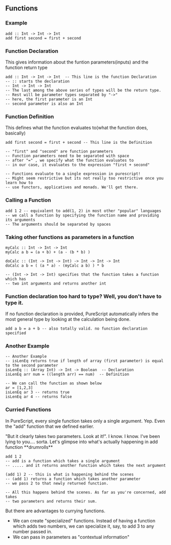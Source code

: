 ## Functions

### Example
```
add :: Int -> Int -> Int
add first second = first + second
```
### Function Declaration
This gives information about the funtion parameters(inputs) and the function return type
```
add :: Int -> Int -> Int  -- This line is the function Declaration
-- :: starts the declaration
-- Int -> Int -> Int   
-- The last among the above series of types will be the return type.
-- Rest will be parameter types separated by "->"
-- here, the first parameter is an Int
-- second parameter is also an Int
```

### Function Definition
This defines what the function evaluates to(what the function does, basically)
```
add first second = first + second -- This line is the Definition

-- "first" and "second" are function parameters
-- Function parameters need to be separated with space
-- after "=" , we specify what the function evaluates to
-- in our case, it evaluates to the expression "first + second"

-- Functions evaluate to a single expression in purescript!
-- Might seem restrictive but its not really too restrictive once you learn how to
-- use functors, applicatives and monads. We'll get there.
```

### Calling a Function
```
add 1 2 -- equivalent to add(1, 2) in most other "popular" languages
-- we call a function by specifying the function name and providing its arguments
-- The arguments should be separated by spaces
```

### Taking other functions as parameters in a function
```
myCalc :: Int -> Int -> Int
myCalc a b = (a + b) + (a - (b * b) )

doCalc :: (Int -> Int -> Int) -> Int -> Int -> Int
doCalc a b = ( (a * a) - (myCalc a b) ) * b

-- (Int -> Int -> Int) specifies that the function takes a function which has
-- two int arguments and returns another int
```

### Function declaration too hard to type? Well, you don't have to type it.

If no function declaration is provided, PureScript automatically infers the most general type by looking at the calculation being done.

```
add a b = a + b -- also totally valid. no function declaration specified
```

### Another Example

```
-- Another Example
-- isLenEq returns true if length of array (first parameter) is equal to the second parameter
isLenEq :: (Array Int) -> Int -> Boolean  -- Declaration
isLenEq arr num = ((length arr) == num)  -- Definition

-- We can call the function as shown below
ar = [1,2,3]
isLenEq ar 3 -- returns true
isLenEq ar 4 -- returns false
```


### Curried Functions

In PureScript, every single function takes only a single argument. Yep. Even the "add" function that we defined earlier.

"But it clearly takes two parameters. Look at it!". I know. I know. I've been lying to you.... sorta. Let's glimpse into what's actually happening in add function \*\*drumrolls\*\*

```
add 1 2
-- add is a function which takes a single argument
-- ..... and it returns another function which takes the next argument

(add 1) 2 -- this is what is happening behind the scenes
-- (add 1) returns a function which takes another parameter
-- we pass 2 to that newly returned function.

-- All this happens behind the scenes. As far as you're concerned, add takes
-- two parameters and returns their sum.
```

But there are advantages to currying functions.
* We can create "specialized" functions. Instead of having a function which adds two numbers, we can specialize it, say, to add 3 to any number passed in.
* We can pass in parameters as "contextual information"
